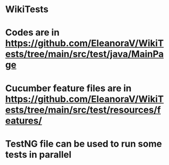 # WikiTests
# Codes are in https://github.com/EleanoraV/WikiTests/tree/main/src/test/java/MainPage 
# Cucumber feature files are in  https://github.com/EleanoraV/WikiTests/tree/main/src/test/resources/features/
# TestNG file can be used to run some tests in parallel

